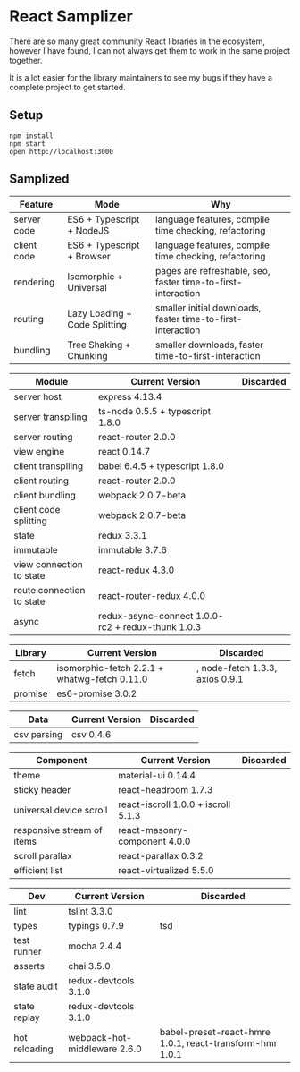 React Samplizer
==================================================

There are so many great community React libraries in the ecosystem, however I have found, I can not always get them to work in the same project together.

It is a lot easier for the library maintainers to see my bugs if they have a complete project to get started.

## Setup

```
npm install
npm start
open http://localhost:3000
```

## Samplized

Feature | Mode | Why
-------- | -------- | --------
server code                           | ES6 + Typescript + NodeJS                           | language features, compile time checking, refactoring
client code                           | ES6 + Typescript + Browser                          | language features, compile time checking, refactoring
rendering                             | Isomorphic + Universal                              | pages are refreshable, seo, faster time-to-first-interaction
routing                               | Lazy Loading + Code Splitting                       | smaller initial downloads, faster time-to-first-interaction
bundling                              | Tree Shaking + Chunking                             | smaller downloads, faster time-to-first-interaction

Module | Current Version | Discarded
-------- | -------- | --------
server host                           | express 4.13.4                                      |
server transpiling                    | ts-node 0.5.5 + typescript 1.8.0                    |
server routing                        | react-router 2.0.0                                  |
view engine                           | react 0.14.7                                        |
client transpiling                    | babel 6.4.5 + typescript 1.8.0                      |
client routing                        | react-router 2.0.0                                  |
client bundling                       | webpack 2.0.7-beta                                  |
client code splitting                 | webpack 2.0.7-beta                                  |
state                                 | redux 3.3.1                                         |
immutable                             | immutable 3.7.6                                     |
view connection to state              | react-redux 4.3.0                                   |
route connection to state             | react-router-redux 4.0.0                            |
async                                 | redux-async-connect 1.0.0-rc2 + redux-thunk 1.0.3   |

Library | Current Version | Discarded
-------- | -------- | --------
fetch                                 | isomorphic-fetch 2.2.1 + whatwg-fetch 0.11.0        | , node-fetch 1.3.3, axios 0.9.1
promise                               | es6-promise 3.0.2                                   |

Data | Current Version | Discarded
-------- | -------- | --------
csv parsing                           | csv 0.4.6                                           |

Component | Current Version | Discarded
-------- | -------- | --------
theme                                 | material-ui 0.14.4                                  |
sticky header                         | react-headroom 1.7.3                                |
universal device scroll               | react-iscroll 1.0.0 + iscroll 5.1.3                 |
responsive stream of items            | react-masonry-component 4.0.0                       |
scroll parallax                       | react-parallax 0.3.2                                |
efficient list                        | react-virtualized 5.5.0                             |

Dev | Current Version | Discarded
-------- | -------- | --------
lint                                  | tslint 3.3.0                        |
types                                 | typings 0.7.9                       | tsd
test runner                           | mocha 2.4.4                         |
asserts                               | chai 3.5.0                          |
state audit                           | redux-devtools     3.1.0            |
state replay                          | redux-devtools     3.1.0            |
hot reloading                         | webpack-hot-middleware 2.6.0        | babel-preset-react-hmre 1.0.1, react-transform-hmr 1.0.1
